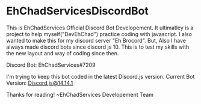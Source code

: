 # EhChadServicesDiscordBot
 This is EhChadServices Official Discord Bot Developement.
 It ultimatley is a project to help myself("DevEhChad") practice coding with javascript.
 I also wanted to make this for my discord server "Eh Brocord".
 But, Also I have always made discord bots since discord js 10. This is to test my skills with the new layout and way of coding since then. 

 Discord Bot: EhChadServices#7209

 I'm trying to keep this bot coded in the latest Discord.js version.
 Current Bot Version: Discord.js@14.14.1

 Thanks for reading! 
    ~EhChadServices Developement Team
